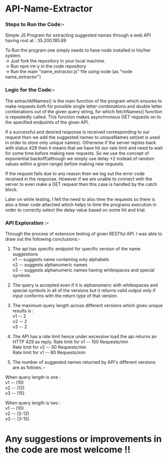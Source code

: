 # API-Name-Extractor

### Steps to Run the Code:- 
Simple JS Program for extracting suggested names through a web API having root at : 35.200.185.69

To Run the program one simply needs to have node installed in his/her system.\
-> Just fork the repository in your local machine.\
-> Run npm int-y in the code repository\
-> Run the main "name_extractor.js" file using node (as "node name_extractor")

### Logic for the Code:- 

The extractAllNames() is the main function of the program which ensures to make requests both for possible single letter combinations and double letter combinations out of the 
given query string, for which fetchNames() function is repeatedly called. This function makes asynchronous GET requests on to the specified endpoints of the given API.

If a successful and desired response is received corresponding to our request then we add the suggested names to uniqueNames set(set is used in order to store only unique names).
Otherwise if the server replies back with status 429 then it means that we have hit our rate limit and need to wait for some time before making new requests. So we use the concept of exponential backoff(although we simply use delay *2 instead of random values within a given range) before making new requests.

If the request fails due to any reason then we log out the error code received in the response.
However if we are unable to connect with the server to even make a GET request then this case is handled by the catch block.

Later on while testing, I felt the need to also time the requests so there is also a timer code attached which helps to time the programs execution in order to correctly select the delay value based on some hit and trial.

### API Exploration :- 
Through the process of extensive testing of given RESTful API. I was able to draw out the following conclusions:- 

1. The api has specific endpoint for specific version of the name suggestions
\
v1 -- suggests name containing only alphabets\
v2 -- suggests alphanumeric names\
v3 -- suggests alphanumeric names having whitespaces and special symbols

2. The query is accepted even if it is alphanumeric with whitespaces and special symbols in all of the versions 
but it returns valid output only if input conforms with the return type of that version.

3. The maximum query length across different versions which gives unique results is :
\
v1 -- 2\
v2 -- 2\
v3 -- 2

4. The API has a rate limit hence under excessive load the api returns an HTTP 429 as reply.
   Rate limit for v1 -- 100 Requests/min\
   Rate limit for v2 -- 50 Requests/min\
   Rate limit for v1 -- 80 Requests/min

6. The number of suggested names returned by API's different versions are as follows :-

When query length is one :
\
v1 -- (10)\
v2 -- (12)\
v3 -- (15)

When query length is two :
\
v1 -- (10)\
v2 -- (2-12)\
v3 -- (3-15)


# Any suggestions or improvements in the code are most welcome !!
